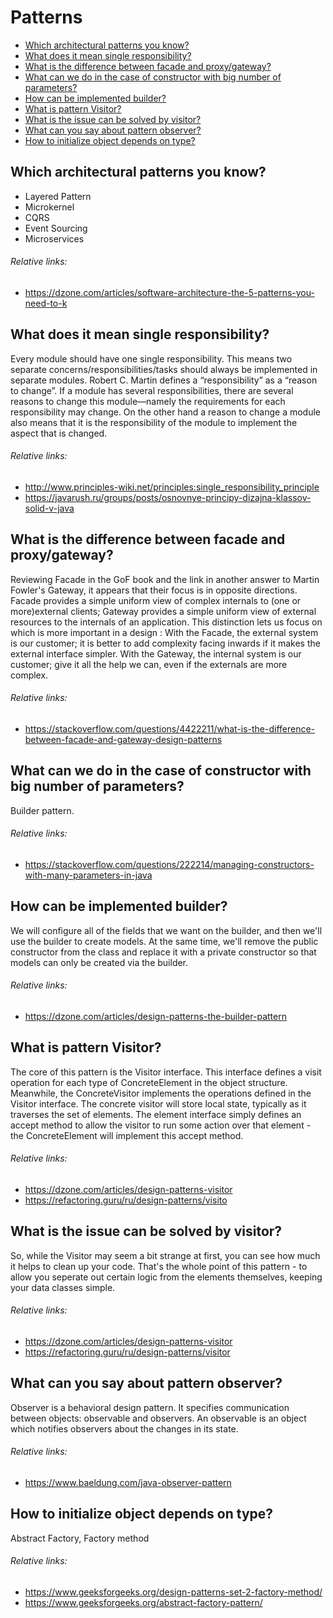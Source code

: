 # Patterns
- [Which architectural patterns you know?](#which-architectural-patterns-you-know)
- [What does it mean single responsibility?](#what-does-it-mean-single-responsibility)
- [What is the difference between facade and proxy/gateway?](#what-is-the-difference-between-facade-and-proxygateway)
- [What can we do in the case of constructor with big number of parameters?](#what-can-we-do-in-the-case-of-constructor-with-big-number-of-parameters)
- [How can be implemented builder?](#how-can-be-implemented-builder)
- [What is pattern Visitor?](#what-is-pattern-visitor)
- [What is the issue can be solved by visitor?](#what-is-the-issue-can-be-solved-by-visitor)
- [What can you say about pattern observer?](#what-can-you-say-about-pattern-observer)
- [How to initialize object depends on type?](#how-to-initialize-object-depends-on-type)

## Which architectural patterns you know?
+ Layered Pattern
+ Microkernel
+ CQRS
+ Event Sourcing
+ Microservices
###### Relative links:
+ https://dzone.com/articles/software-architecture-the-5-patterns-you-need-to-k

## What does it mean single responsibility?
Every module should have one single responsibility. This means two separate concerns/responsibilities/tasks should always be implemented in separate modules. Robert C. Martin defines a “responsibility” as a “reason to change”. If a module has several responsibilities, there are several reasons to change this module—namely the requirements for each responsibility may change. On the other hand a reason to change a module also means that it is the responsibility of the module to implement the aspect that is changed.
###### Relative links:
+ http://www.principles-wiki.net/principles:single_responsibility_principle
+ https://javarush.ru/groups/posts/osnovnye-principy-dizajna-klassov-solid-v-java

## What is the difference between facade and proxy/gateway?
Reviewing Facade in the GoF book and the link in another answer to Martin Fowler's Gateway, it appears that their focus is in opposite directions.
Facade provides a simple uniform view of complex internals to (one or more)external clients;
Gateway provides a simple uniform view of external resources to the internals of an application.
This distinction lets us focus on which is more important in a design :
With the Facade, the external system is our customer; it is better to add complexity facing inwards if it makes the external interface simpler.
With the Gateway, the internal system is our customer; give it all the help we can, even if the externals are more complex.
###### Relative links:
+ https://stackoverflow.com/questions/4422211/what-is-the-difference-between-facade-and-gateway-design-patterns

## What can we do in the case of constructor with big number of parameters?
Builder pattern.
###### Relative links:
+ https://stackoverflow.com/questions/222214/managing-constructors-with-many-parameters-in-java

## How can be implemented builder?
We will configure all of the fields that we want on the builder, and then we'll use the builder to create models. At the same time, we'll remove the public constructor from the class and replace it with a private constructor so that models can only be created via the builder.
###### Relative links:
+ https://dzone.com/articles/design-patterns-the-builder-pattern

## What is pattern Visitor?
The core of this pattern is the Visitor interface. This interface defines a visit operation for each type of ConcreteElement in the object structure. Meanwhile, the ConcreteVisitor implements the operations defined in the Visitor interface. The concrete visitor will store local state, typically as it traverses the set of elements. The element interface simply defines an accept method to allow the visitor to run some action over that element - the ConcreteElement will implement this accept method. 
###### Relative links:
+ https://dzone.com/articles/design-patterns-visitor
+ https://refactoring.guru/ru/design-patterns/visito

## What is the issue can be solved by visitor?
So, while the Visitor may seem a bit strange at first, you can see how much it helps to clean up your code. That's the whole point of this pattern - to allow you seperate out certain logic from the elements themselves, keeping your data classes simple.
###### Relative links:
+ https://dzone.com/articles/design-patterns-visitor
+ https://refactoring.guru/ru/design-patterns/visitor

## What can you say about pattern observer?
Observer is a behavioral design pattern. It specifies communication between objects: observable and observers. An observable is an object which notifies observers about the changes in its state.
###### Relative links:
+ https://www.baeldung.com/java-observer-pattern

## How to initialize object depends on type?
Abstract Factory, Factory method
###### Relative links:
+ https://www.geeksforgeeks.org/design-patterns-set-2-factory-method/
+ https://www.geeksforgeeks.org/abstract-factory-pattern/
